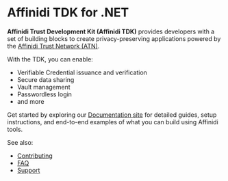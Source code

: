 # Affinidi TDK for .NET

**Affinidi Trust Development Kit (Affinidi TDK)** provides developers with a set of building blocks to create privacy-preserving applications powered by the [Affinidi Trust Network (ATN)](https://docs.affinidi.com/docs/).

With the TDK, you can enable:

- Verifiable Credential issuance and verification
- Secure data sharing
- Vault management
- Passwordless login
- and more

Get started by exploring our [Documentation site](https://docs.affinidi.com/dev-tools/affinidi-tdk/overview) for detailed guides, setup instructions, and end-to-end examples of what you can build using Affinidi tools.

See also:

- [Contributing](./CONTRIBUTING.md)
- [FAQ](./FAQ.md)
- [Support](./SUPPORT.md)

